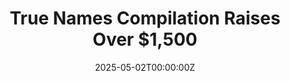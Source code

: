 ---
title: "True Names Compilation Raises Over $1,500"
date: 2025-05-02T00:00:00Z
description: "Our benefit compilation for trans youth has successfully raised over $1,500 for the Trans Youth Emergency Project, featuring tracks from 18 incredible artists."
link: "https://worrybeadrecs.bandcamp.com/album/true-names-a-benefit-for-trans-youth"
link_text: "Listen Now"
--- 
